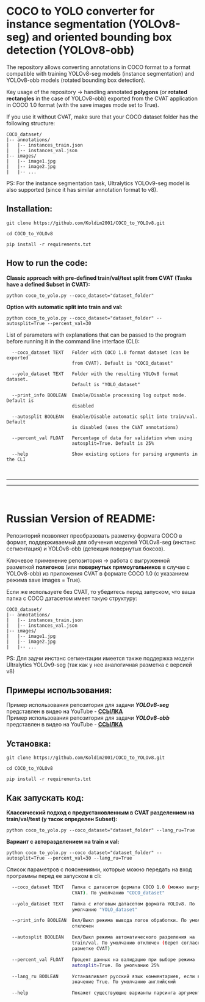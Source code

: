 #  COCO to YOLO converter for instance segmentation (YOLOv8-seg) and oriented bounding box detection (YOLOv8-obb)

The repository allows converting annotations in COCO format to a format compatible with training YOLOv8-seg models (instance segmentation) and YOLOv8-obb models (rotated bounding box detection).

Key usage of the repository -> handling annotated **polygons** (or **rotated rectangles** in the case of YOLOv8-obb) exported from the CVAT application in COCO 1.0 format (with the save images mode set to True).

If you use it without CVAT, make sure that your COCO dataset folder has the following structure:

```
COCO_dataset/
|-- annotations/
|   |-- instances_train.json
|   |-- instances_val.json
|-- images/
|   |-- image1.jpg
|   |-- image2.jpg
|   |-- ...
```
PS: For the instance segmentation task, Ultralytics YOLOv9-seg model is also supported (since it has similar annotation format to v8).


## Installation:
```
git clone https://github.com/Koldim2001/COCO_to_YOLOv8.git

cd COCO_to_YOLOv8

pip install -r requirements.txt
```


## How to run the code:

__Classic approach with pre-defined train/val/test split from CVAT (Tasks have a defined Subset in CVAT):__
```
python coco_to_yolo.py --coco_dataset="dataset_folder"
```
__Option with automatic split into train and val:__

```
python coco_to_yolo.py --coco_dataset="dataset_folder" --autosplit=True --percent_val=30
```

List of parameters with explanations that can be passed to the program before running it in the command line interface (CLI):

```
  --coco_dataset TEXT   Folder with COCO 1.0 format dataset (can be exported
                        from CVAT). Default is "COCO_dataset"

  --yolo_dataset TEXT   Folder with the resulting YOLOv8 format dataset.
                        Default is "YOLO_dataset"

  --print_info BOOLEAN  Enable/Disable processing log output mode. Default is
                        disabled

  --autosplit BOOLEAN   Enable/Disable automatic split into train/val. Default
                        is disabled (uses the CVAT annotations)

  --percent_val FLOAT   Percentage of data for validation when using
                        autosplit=True. Default is 25%

  --help                Show existing options for parsing arguments in the CLI

```


<br/>

---

---
<br/>

# Russian Version of README:

Репозиторий позволяет преобразовать разметку формата COCO в формат, поддерживаемый для обучения моделей YOLOv8-seg (инстанс сегментация) и YOLOv8-obb (детекция повернутых боксов).

Ключевое применение репозитория -> работа с выгруженной разметкой **полигонов** (или **повернутых прямоугольников** в случае с YOLOv8-obb) из приложения CVAT в формате COCO 1.0 (с указанием режима save images = True).

Если же используете без CVAT, то убедитесь перед запуском, что ваша папка с COCO датасетом имеет такую структуру:
```
COCO_dataset/
|-- annotations/
|   |-- instances_train.json
|   |-- instances_val.json
|-- images/
|   |-- image1.jpg
|   |-- image2.jpg
|   |-- ...
```
PS: Для задчи инстанс сегментации имеется также поддержка модели Ultralytics YOLOv9-seg (так как у нее аналогичная разметка с версией v8)

## Примеры использования:

Пример использования репозитория для задачи ***YOLOv8-seg*** представлен в видео на YouTube - [__ССЫЛКА__](https://www.youtube.com/watch?v=FF3mIWF0vFs&t=6s?t=34m49s) <br/>
Пример использования репозитория для задачи ***YOLOv8-obb*** представлен в видео на YouTube - [__ССЫЛКА__](https://www.youtube.com/watch?v=CZ_kZlto3IY&t=920s?t=20m2s)

## Установка:
```
git clone https://github.com/Koldim2001/COCO_to_YOLOv8.git

cd COCO_to_YOLOv8

pip install -r requirements.txt
```

## Как запускать код:

__Классический подход c предустановленным в CVAT разделением на train/val/test (у тасок определен Subset):__
```
python coco_to_yolo.py --coco_dataset="dataset_folder" --lang_ru=True
```
__Вариант с авторазделением на train и val:__

```
python coco_to_yolo.py --coco_dataset="dataset_folder" --autosplit=True --percent_val=30 --lang_ru=True
```

Список параметров с пояснениями, которые можно передать на вход программы перед ее запуском в cli:
```bash
  --coco_dataset TEXT   Папка с датасетом формата COCO 1.0 (можно выгрузить из
                        CVAT). По умолчанию "COCO_dataset"

  --yolo_dataset TEXT   Папка с итоговым датасетом формата YOLOv8. По
                        умолчанию "YOLO_dataset"

  --print_info BOOLEAN  Вкл/Выкл режима вывода логов обработки. По умолчанию
                        отключен

  --autosplit BOOLEAN   Вкл/Выкл режима автоматического разделения на
                        train/val. По умолчанию отключен (берет согласно
                        разметке CVAT)

  --percent_val FLOAT   Процент данных на валидацию при выборе режима
                        autosplit=True. По умолчанию 25%

  --lang_ru BOOLEAN     Устанавливает русский язык комментариев, если выбрано 
                        значение True. По умолчанию английский 

  --help                Покажет существующие варианты парсинга аргументов в CLI
  ```

